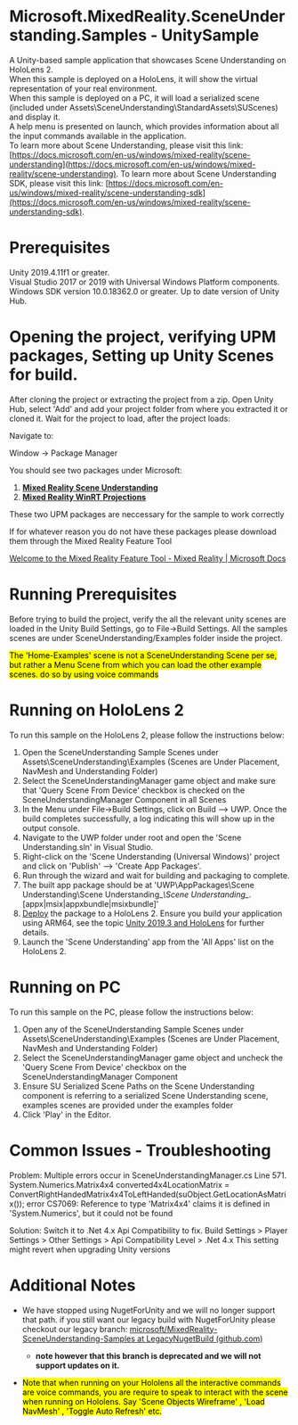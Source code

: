 # Microsoft.MixedReality.SceneUnderstanding.Samples - UnitySample

A Unity-based sample application that showcases Scene Understanding on HoloLens 2.  
When this sample is deployed on a HoloLens, it will show the virtual representation of your real environment.  
When this sample is deployed on a PC, it will load a serialized scene (included under Assets\\SceneUnderstanding\\StandardAssets\\SUScenes) and display it.  
A help menu is presented on launch, which provides information about all the input commands available in the application.  
To learn more about Scene Understanding, please visit this link: [https://docs.microsoft.com/en-us/windows/mixed-reality/scene-understanding](https://docs.microsoft.com/en-us/windows/mixed-reality/scene-understanding). To learn more about Scene Understanding SDK, please visit this link: [https://docs.microsoft.com/en-us/windows/mixed-reality/scene-understanding-sdk](https://docs.microsoft.com/en-us/windows/mixed-reality/scene-understanding-sdk).

# Prerequisites

Unity 2019.4.11f1 or greater.  
Visual Studio 2017 or 2019 with Universal Windows Platform components.  
Windows SDK version 10.0.18362.0 or greater. Up to date version of Unity Hub.

# Opening the project, verifying UPM packages, Setting up Unity Scenes for build.

After cloning the project or extracting the project from a zip. Open Unity Hub, select 'Add' and add your project folder from where you extracted it or cloned it. Wait for the project to load, after the project loads:

Navigate to:

Window -\> Package Manager

You should see two packages under Microsoft:

1. <u>**Mixed Reality Scene Understanding**</u>
2. <u>**Mixed Reality WinRT Projections**</u>

These two UPM packages are neccessary for the sample to work correctly

If for whatever reason you do not have these packages please download them through the Mixed Reality Feature Tool

[Welcome to the Mixed Reality Feature Tool - Mixed Reality | Microsoft Docs](https://docs.microsoft.com/en-us/windows/mixed-reality/develop/unity/welcome-to-mr-feature-tool#:~:text=%20Welcome%20to%20the%20Mixed%20Reality%20Feature%20Tool,project%20changes.%20For%20more%20information,%20see...%20More)

# Running Prerequisites

Before trying to build the project, verify the all the relevant unity scenes are loaded in the Unity Build Settings, go to File-\>Build Settings. All the samples scenes are under SceneUnderstanding/Examples folder inside the project. 

<mark>The 'Home-Examples' scene is not a SceneUnderstanding Scene per se, but rather a Menu Scene from which you can load the other example scenes. do so by using voice commands</mark>

# Running on HoloLens 2

To run this sample on the HoloLens 2, please follow the instructions below:

1. Open the SceneUnderstanding Sample Scenes under Assets\\SceneUnderstanding\\Examples (Scenes are Under Placement, NavMesh and Understanding Folder)
2. Select the SceneUnderstandingManager game object and make sure that 'Query Scene From Device' checkbox is checked on the SceneUnderstandingManager Component in all Scenes
3. In the Menu under File-\>Build Settings, click on Build --\> UWP. Once the build completes successfully, a log indicating this will show up in the output console.
4. Navigate to the UWP folder under root and open the 'Scene Understanding.sln' in Visual Studio.
5. Right-click on the 'Scene Understanding (Universal Windows)' project and click on 'Publish' --\> 'Create App Packages'.
6. Run through the wizard and wait for building and packaging to complete.
7. The built app package should be at 'UWP\\AppPackages\\Scene Understanding\\Scene Understanding\__\\Scene Understanding\__.\[appx|msix|appxbundle|msixbundle\]'
8. [Deploy](https://docs.microsoft.com/en-us/hololens/holographic-custom-apps) the package to a HoloLens 2. Ensure you build your application using ARM64, see the topic [Unity 2019.3 and HoloLens](https://microsoft.github.io/MixedRealityToolkit-Unity/Documentation/BuildAndDeploy.html#unity-20193-and-hololens) for further details.
9. Launch the 'Scene Understanding' app from the 'All Apps' list on the HoloLens 2.

# Running on PC

To run this sample on the PC, please follow the instructions below:

1. Open any of the SceneUnderstanding Sample Scenes under Assets\\SceneUnderstanding\\Examples (Scenes are Under Placement, NavMesh and Understanding Folder)
2. Select the SceneUnderstandingManager game object and uncheck the 'Query Scene From Device' checkbox on the SceneUnderstandingManager Component
3. Ensure SU Serialized Scene Paths on the Scene Understanding component is referring to a serialized Scene Understanding scene, examples scenes are provided under the examples folder
4. Click 'Play' in the Editor.

# Common Issues - Troubleshooting

Problem:
    Multiple errors occur in SceneUnderstandingManager.cs
    Line 571.
    System.Numerics.Matrix4x4 converted4x4LocationMatrix = ConvertRightHandedMatrix4x4ToLeftHanded(suObject.GetLocationAsMatrix());
    error CS7069: Reference to type 'Matrix4x4' claims it is defined in 'System.Numerics', but it could not be found

Solution:
    Switch it to .Net 4.x Api Compatibility to fix.
    Build Settings > Player Settings > Other Settings > Api Compatibility Level > .Net 4.x
    This setting might revert when upgrading Unity versions

# Additional Notes

- We have stopped using NugetForUnity and we will no longer support that path. if you still want our legacy build with NugetForUnity please checkout our legacy branch: [microsoft/MixedReality-SceneUnderstanding-Samples at LegacyNugetBuild (github.com)](https://github.com/microsoft/MixedReality-SceneUnderstanding-Samples/tree/LegacyNugetBuild) 
    
    - **note however that this branch is deprecated and we will not support updates on it.**
- <mark>Note that when running on your Hololens all the interactive commands are voice commands, you are require to speak to interact with the scene when running on Hololens. Say 'Scene Objects Wireframe' , 'Load NavMesh' , 'Toggle Auto Refresh' etc.</mark>
